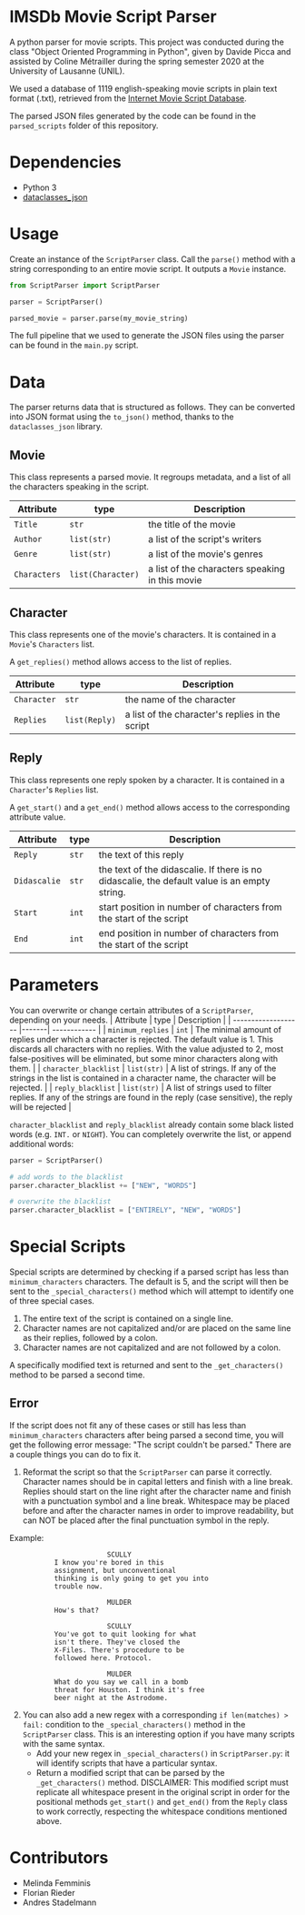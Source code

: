# IMSDb Movie Script Parser
A python parser for movie scripts.
This project was conducted during the class "Object Oriented Programming in Python", given by Davide Picca and assisted by Coline Métrailler during the spring semester 2020 at the University of Lausanne (UNIL).

We used a database of 1119 english-speaking movie scripts in plain text format (.txt), retrieved from the [Internet Movie Script Database](https://www.imsdb.com/). 

The parsed JSON files generated by the code can be found in the `parsed_scripts` folder of this repository.

# Dependencies
- Python 3
- [dataclasses_json](https://pypi.org/project/dataclasses-json/)

# Usage
Create an instance of the `ScriptParser` class. Call the `parse()` method with a string corresponding to an entire movie script. It outputs a `Movie` instance.

```python
from ScriptParser import ScriptParser

parser = ScriptParser()

parsed_movie = parser.parse(my_movie_string)
```

The full pipeline that we used to generate the JSON files using the parser can be found in the `main.py` script.

# Data
The parser returns data that is structured as follows. They can be converted into JSON format using the `to_json()` method, thanks to the `dataclasses_json` library.

## Movie
This class represents a parsed movie. It regroups metadata, and a list of all the characters speaking in the script.

| Attribute     | type              | Description  |
| ------------- |-------------------| ------------ |
| `Title`         | `str`             | the title of the movie |
| `Author`        | `list(str)`       | a list of the script's writers |
| `Genre`         | `list(str)`       | a list of the movie's genres |
| `Characters`    | `list(Character)` | a list of the characters speaking in this movie

## Character
This class represents one of the movie's characters. It is contained in a `Movie`'s `Characters` list.

A `get_replies()` method allows access to the list of replies.

| Attribute     | type              | Description  |
| ------------- |-------------------| ------------ |
| `Character`     | `str`             | the name of the character |
| `Replies`       | `list(Reply)`     | a list of the character's replies in the script |

## Reply
This class represents one reply spoken by a character. It is contained in a `Character`'s `Replies` list.

A `get_start()` and a `get_end()` method allows access to the corresponding attribute value.

| Attribute  | type  | Description  |
| ---------- |-------| ------------ |
| `Reply`      | `str` | the text of this reply |
| `Didascalie` | `str` | the text of the didascalie. If there is no didascalie, the default value is an empty string. |
| `Start`      | `int` | start position in number of characters from the start of the script |
| `End`        | `int` | end position in number of characters from the start of the script |

# Parameters
You can overwrite or change certain attributes of a `ScriptParser`, depending on your needs.
| Attribute           | type  | Description  |
| ------------------- |-------| ------------ |
| `minimum_replies`     | `int` | The minimal amount of replies under which a character is rejected. The default value is 1. This discards all characters with no replies. With the value adjusted to 2, most false-positives will be eliminated, but some minor characters along with them. |
| `character_blacklist` | `list(str)` | A list of strings. If any of the strings in the list is contained in a character name, the character will be rejected. |
| `reply_blacklist`     | `list(str)` | A list of strings used to filter replies. If any of the strings are found in the reply (case sensitive), the reply will be rejected |

`character_blacklist` and `reply_blacklist` already contain some black listed words (e.g. `INT.` or `NIGHT`). You can completely overwrite the list, or append additional words:

```python
parser = ScriptParser()

# add words to the blacklist
parser.character_blacklist += ["NEW", "WORDS"]

# overwrite the blacklist
parser.character_blacklist = ["ENTIRELY", "NEW", "WORDS"]
```
# Special Scripts
Special scripts are determined by checking if a parsed script has less than `minimum_characters` characters. The default is 5, and the script will then be sent to the `_special_characters()` method which will attempt to identify one of three special cases. 
1. The entire text of the script is contained on a single line.
2. Character names are not capitalized and/or are placed on the same line as their replies, followed by a colon.
3. Character names are not capitalized and are not followed by a colon.

A specifically modified text is returned and sent to the `_get_characters()` method to be parsed a second time.

## Error
If the script does not fit any of these cases or still has less than `minimum_characters` characters after being parsed a second time, you will get the following error message: "The script couldn't be parsed."
There are a couple things you can do to fix it.

1. Reformat the script so that the `ScriptParser` can parse it correctly. 
Character names should be in capital letters and finish with a line break. Replies should start on the line right after the character name and finish with a punctuation symbol and a line break. Whitespace may be placed before and after the character names in order to improve readability, but can NOT be placed after the final punctuation symbol in the reply.

Example:

                            SCULLY
               I know you're bored in this
               assignment, but unconventional
               thinking is only going to get you into
               trouble now.

                            MULDER
               How's that?

                            SCULLY
               You've got to quit looking for what
               isn't there. They've closed the
               X-Files. There's procedure to be
               followed here. Protocol.

                            MULDER
               What do you say we call in a bomb
               threat for Houston. I think it's free
               beer night at the Astrodome.

2. You can also add a new regex with a corresponding `if len(matches) > fail:` condition to the `_special_characters()` method in the `ScriptParser` class. This is an interesting option if you have many scripts with the same syntax. 
    - Add your new regex in `_special_characters()` in `ScriptParser.py`: it will identify scripts that have a particular syntax.
    - Return a modified script that can be parsed by the `_get_characters()` method. DISCLAIMER: This modified script must replicate all whitespace present in the original script in order for the positional methods `get_start()` and `get_end()` from the `Reply` class to work correctly, respecting the whitespace conditions mentioned above.



# Contributors
- Melinda Femminis
- Florian Rieder
- Andres Stadelmann
